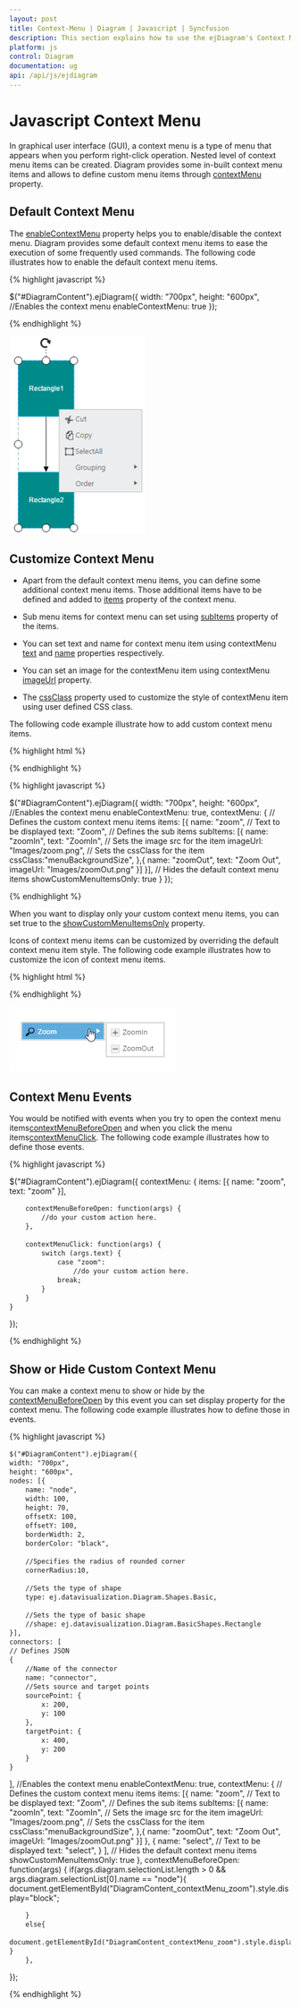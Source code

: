 ```yaml
---
layout: post
title: Context-Menu | Diagram | Javascript | Syncfusion
description: This section explains how to use the ejDiagram's Context Menu items and their important key features in JavaScript.
platform: js
control: Diagram
documentation: ug
api: /api/js/ejdiagram
---
```


# Javascript Context Menu

In graphical user interface (GUI), a context menu is a type of menu that appears when you perform right-click operation. Nested level of context menu items can be created.
Diagram provides some in-built context menu items and allows to define custom menu items through [contextMenu](/api/js/ejdiagram#members:contextmenu "contextMenu") property.

## Default Context Menu

The [enableContextMenu](/api/js/ejdiagram#members:enablecontextmenu "enableContextMenu") property helps you to enable/disable the context menu. Diagram provides some default context menu items to ease the execution of some frequently used commands.
The following code illustrates how to enable the default context menu items.

{% highlight javascript %}

$("#DiagramContent").ejDiagram({
	width: "700px",
	height: "600px",
	//Enables the context menu
	enableContextMenu: true
});

{% endhighlight %}

![Default Context Menu](ContextMenu_images/Contextmenu_img1.png)

## Customize Context Menu

* Apart from the default context menu items, you can define some additional context menu items. Those additional items have to be defined and added to [items](/api/js/ejdiagram#members:contextmenu-items "items") property of the context menu. 

* Sub menu items for context menu can set using [subItems](/api/js/ejdiagram#members:contextmenu-items-subitems "subItems") property of the items.

* You can set text and name for context menu item using contextMenu [text](/api/js/ejdiagram#members:contextmenu-items-text "text") and [name](/api/js/ejdiagram#members:contextmenu-items-name "name") properties respectively.

* You can set an image for the contextMenu item using contextMenu [imageUrl](/api/js/ejdiagram#members:contextmenu-items-imageurl "imageUrl") property.

* The [cssClass](/api/js/ejdiagram#members:contextmenu-items-cssclass "cssClass") property used to customize the style of contextMenu item using user defined CSS class.

The following code example illustrate how to add custom context menu items.

{% highlight html %}
<style>
	.menuBackgroundSize{
		background-size:14px 14px;
	}
</style>

{% endhighlight %}

{% highlight javascript %}

$("#DiagramContent").ejDiagram({
	width: "700px",
	height: "600px",
	//Enables the context menu
	enableContextMenu: true,
	contextMenu: {
		// Defines the custom context menu items
		items: [{
			name: "zoom",
			// Text to be displayed
			text: "Zoom",
			// Defines the sub items
			subItems: [{
				name: "zoomIn",
				text: "ZoomIn",
				// Sets the image src for the item
				imageUrl: "Images/zoom.png",
				// Sets the cssClass for the item
				 cssClass:"menuBackgroundSize",
			},{
				name: "zoomOut",
				text: "Zoom Out",
				imageUrl: "Images/zoomOut.png"
			}]
		}],
		// Hides the default context menu items
		showCustomMenuItemsOnly: true
	}
});

{% endhighlight %}

When you want to display only your custom context menu items, you can set true to the [showCustomMenuItemsOnly](/api/js/ejdiagram#members:contextmenu-showcustommenuitemsonly "showCustomMenuItemsOnly") property.

Icons of context menu items can be customized by overriding the default context menu item style.
The following code example illustrates how to customize the icon of context menu items.

{% highlight html %}

<style>
#Zoom_image {
	background-image: url("zoom.png");
}

#ZoomIn_image {
	background-image: url("zoom-in.png");
}

#ZoomOut_image {
	background-image: url("zoom-out.png");
}
</style>

{% endhighlight %}

![Custom context menu](ContextMenu_images/Contextmenu_img2.png)

## Context Menu Events

You would be notified with events when you try to open the context menu items[contextMenuBeforeOpen](/api/js/ejdiagram#events:contextmenubeforeopen "contextMenuBeforeOpen") and when you click the menu items[contextMenuClick](/api/js/ejdiagram#events:contextmenuclick "contextMenuClick"). The following code example illustrates how to define those events.

{% highlight javascript %}

$("#DiagramContent").ejDiagram({
	contextMenu: {
		items: [{
			name: "zoom",
			text: "zoom"
		}],

		contextMenuBeforeOpen: function(args) {
			//do your custom action here.
		},

		contextMenuClick: function(args) {
			switch (args.text) {
				case "zoom":
					//do your custom action here.
				break;
			}
		}
	}
});

{% endhighlight %}

## Show or Hide Custom Context Menu

You can make a context menu to show or hide by the [contextMenuBeforeOpen](/api/js/ejdiagram#events:contextmenubeforeopen "contextMenuBeforeOpen") by this event you can set display property for the context menu. The following code example illustrates how to define those in events.

{% highlight javascript %}

	$("#DiagramContent").ejDiagram({
	width: "700px",
	height: "600px",
	nodes: [{
		name: "node",
		width: 100,
		height: 70,
		offsetX: 100,
		offsetY: 100,
		borderWidth: 2,
		borderColor: "black",

		//Specifies the radius of rounded corner
		cornerRadius:10,

		//Sets the type of shape
		type: ej.datavisualization.Diagram.Shapes.Basic,

		//Sets the type of basic shape
		//shape: ej.datavisualization.Diagram.BasicShapes.Rectangle
	}],
	connectors: [
	// Defines JSON
	{
		//Name of the connector
		name: "connector",
		//Sets source and target points
		sourcePoint: {
			x: 200,
			y: 100
		},
		targetPoint: {
			x: 400,
			y: 200
		}
	}
],
	//Enables the context menu
	enableContextMenu: true,
	contextMenu: {
		// Defines the custom context menu items
		items: [{
			name: "zoom",
			// Text to be displayed
			text: "Zoom",
			// Defines the sub items
			subItems: [{
				name: "zoomIn",
				text: "ZoomIn",
				// Sets the image src for the item
				imageUrl: "Images/zoom.png",
				// Sets the cssClass for the item
				 cssClass:"menuBackgroundSize",
			},{
				name: "zoomOut",
				text: "Zoom Out",
				imageUrl: "Images/zoomOut.png"
			}]
		},
	{
		name: "select",
			// Text to be displayed
			text: "select",
	}
	],
		// Hides the default context menu items
		showCustomMenuItemsOnly: true
    },
    contextMenuBeforeOpen: function(args) {
		if(args.diagram.selectionList.length > 0 && args.diagram.selectionList[0].name == "node"){			
			document.getElementById("DiagramContent_contextMenu_zoom").style.display="block";
			
		}
		else{
			document.getElementById("DiagramContent_contextMenu_zoom").style.display="none";
    }
		},
});

{% endhighlight %}
